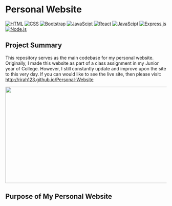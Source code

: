 # Personal Website
[![HTML](https://img.shields.io/badge/HTML-E34F26?style=for-the-badge&logo=HTML5&logoColor=white)]()
[![CSS](https://img.shields.io/badge/CSS-1572B6?style=for-the-badge&logo=CSS3&logoColor=white)]()
[![Bootstrap](https://img.shields.io/badge/Bootstrap-7952B3?style=for-the-badge&logo=bootstrap&logoColor=white)]()
[![JavaScipt](https://img.shields.io/badge/JavaScript-F7DF1E?style=for-the-badge&logo=javascript&logoColor=white)]()
[![React](https://img.shields.io/badge/React-61DAFB?style=for-the-badge&logo=react&logoColor=white)]()
[![JavaScipt](https://img.shields.io/badge/JavaScript-F7DF1E?style=for-the-badge&logo=javascript&logoColor=white)]()
[![Express.js](https://img.shields.io/badge/Express.js-000000?style=for-the-badge&logo=express&logoColor=white)]()
[![Node.js](https://img.shields.io/badge/Node.js-339933?style=for-the-badge&logo=node.js&logoColor=white)]()

## Project Summary

This repository serves as the main codebase for my personal website. Originally, I made this website as part of a class assignment in my Junior year of College. However, I still constantly update and improve upon the site to this very day. If you can would like to see the live site, then please visit:
http://rirah123.github.io/Personal-Website

<p align="center">
  <img src="./src/Assets/images/personal-site.gif" width="750" height="300">
</p>

## Purpose of My Personal Website

